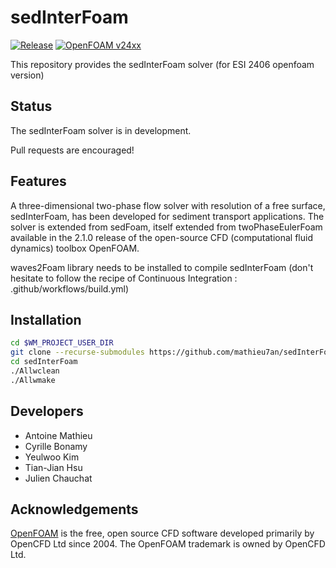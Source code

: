 sedInterFoam
=======

[![Release](https://img.shields.io/badge/release-2406-blue.svg)](http://github.com/SedFoam/sedInterFoam)
[![OpenFOAM v24xx](https://img.shields.io/badge/OpenFOAM-v24xx-brightgreen.svg)](https://openfoam.com/)

This repository provides the sedInterFoam solver (for ESI 2406 openfoam version)

Status
------

The sedInterFoam solver is in development.

Pull requests are encouraged!

Features
--------
A three-dimensional two-phase flow solver with resolution of a free surface, sedInterFoam, has been developed for sediment transport applications. The solver is extended from sedFoam, itself extended from twoPhaseEulerFoam available in the 2.1.0 release of the open-source CFD (computational fluid dynamics) toolbox OpenFOAM.

waves2Foam library needs to be installed to compile sedInterFoam (don't hesitate to follow the recipe of Continuous Integration : .github/workflows/build.yml)

Installation
------------

```bash
cd $WM_PROJECT_USER_DIR
git clone --recurse-submodules https://github.com/mathieu7an/sedInterFoam sedInterFoam
cd sedInterFoam
./Allwclean
./Allwmake
```

Developers
----------

*   Antoine Mathieu
*   Cyrille Bonamy
*   Yeulwoo Kim
*   Tian-Jian Hsu
*   Julien Chauchat

Acknowledgements
----------------

[OpenFOAM](https://www.openfoam.com) is the free, open source CFD
software developed primarily by OpenCFD Ltd since 2004.
The OpenFOAM trademark is owned by OpenCFD Ltd.

